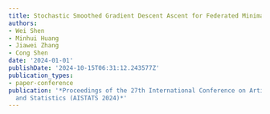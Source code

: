 ```yaml
---
title: Stochastic Smoothed Gradient Descent Ascent for Federated Minimax Optimization
authors:
- Wei Shen
- Minhui Huang
- Jiawei Zhang
- Cong Shen
date: '2024-01-01'
publishDate: '2024-10-15T06:31:12.243577Z'
publication_types:
- paper-conference
publication: '*Proceedings of the 27th International Conference on Artificial Intelligence
  and Statistics (AISTATS 2024)*'
---
```

